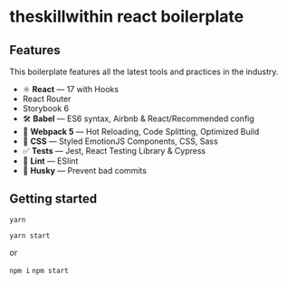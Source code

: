 # theskillwithin react boilerplate

## Features

This boilerplate features all the latest tools and practices in the industry.

- ⚛ **React** — 17 with Hooks
- React Router
- Storybook 6
- 🛠 **Babel** — ES6 syntax, Airbnb & React/Recommended config
- 🚀 **Webpack 5** — Hot Reloading, Code Splitting, Optimized Build
- 💅 **CSS** — Styled EmotionJS Components, CSS, Sass
- ✅ **Tests** — Jest, React Testing Library & Cypress
- 💖 **Lint** — ESlint
- 🐶 **Husky** — Prevent bad commits

## Getting started

`yarn`

`yarn start`

or

`npm i`
`npm start`
